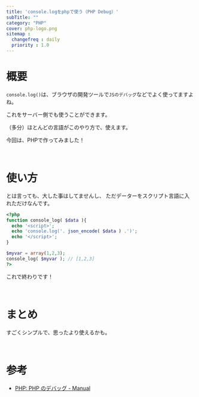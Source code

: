 ```yaml
---
title: 'console.logをphpで使う（PHP Debug）'
subTitle: ""
category: "PHP"
cover: php-logo.png
sitemap :
  changefreq : daily
  priority : 1.0
---
```


# 概要

`console.log()`は、ブラウザの開発ツールで`JSのデバッグ`などでよく使ってますよね。

これをサーバー側でも使うことができます。

（多分）ほとんどの言語がこのやり方で、使えます。

今回は、PHPで作ってみました！

<br>

# 使い方

とは言っても、大した事はしてませんし、
ただデーターをスクリプト言語に入れただけなんです。

```php
<?php
function console_log( $data ){
  echo '<script>';
  echo 'console.log('. json_encode( $data ) .')';
  echo '</script>';
}

$myvar = array(1,2,3);
console_log( $myvar ); // [1,2,3]
?>
```

これで終わりです！


<br>

# まとめ

すごくシンプルで、思ったより使えるかも。

<br>

# 参考

- [PHP: PHP のデバッグ - Manual](http://php.net/manual/ja/debugger.php)
